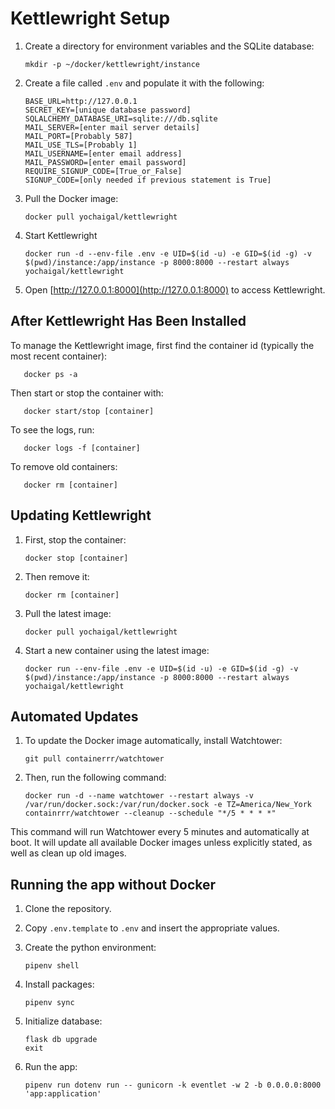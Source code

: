 # Kettlewright Setup

1. Create a directory for environment variables and the SQLite database:

       mkdir -p ~/docker/kettlewright/instance

2. Create a file called `.env` and populate it with the following:

       BASE_URL=http://127.0.0.1
       SECRET_KEY=[unique database password]
       SQLALCHEMY_DATABASE_URI=sqlite:///db.sqlite
       MAIL_SERVER=[enter mail server details]
       MAIL_PORT=[Probably 587]
       MAIL_USE_TLS=[Probably 1]
       MAIL_USERNAME=[enter email address]
       MAIL_PASSWORD=[enter email password]
       REQUIRE_SIGNUP_CODE=[True_or_False]
       SIGNUP_CODE=[only needed if previous statement is True]

3. Pull the Docker image:

       docker pull yochaigal/kettlewright

4. Start Kettlewright

       docker run -d --env-file .env -e UID=$(id -u) -e GID=$(id -g) -v $(pwd)/instance:/app/instance -p 8000:8000 --restart always yochaigal/kettlewright

5. Open [http://127.0.0.1:8000](http://127.0.0.1:8000) to access Kettlewright.

## After Kettlewright Has Been Installed

To manage the Kettlewright image, first find the container id (typically the most recent container):

       docker ps -a

Then start or stop the container with:

       docker start/stop [container]

To see the logs, run:

       docker logs -f [container]

To remove old containers:

       docker rm [container]

## Updating Kettlewright

1. First, stop the container:

       docker stop [container]

2. Then remove it:

       docker rm [container]

3. Pull the latest image:

       docker pull yochaigal/kettlewright

4. Start a new container using the latest image:

       docker run --env-file .env -e UID=$(id -u) -e GID=$(id -g) -v $(pwd)/instance:/app/instance -p 8000:8000 --restart always yochaigal/kettlewright

## Automated Updates

1. To update the Docker image automatically, install Watchtower:

       git pull containerrr/watchtower

2. Then, run the following command:

       docker run -d --name watchtower --restart always -v /var/run/docker.sock:/var/run/docker.sock -e TZ=America/New_York containrrr/watchtower --cleanup --schedule "*/5 * * * *"

This command will run Watchtower every 5 minutes and automatically at boot. It will update all available Docker images unless explicitly stated, as well as clean up old images.

## Running the app without Docker

1. Clone the repository.

2. Copy `.env.template` to `.env` and insert the appropriate values.

3. Create the python environment:

       pipenv shell

4. Install packages:

       pipenv sync

5. Initialize database:

       flask db upgrade
       exit

6. Run the app:

       pipenv run dotenv run -- gunicorn -k eventlet -w 2 -b 0.0.0.0:8000 'app:application'
